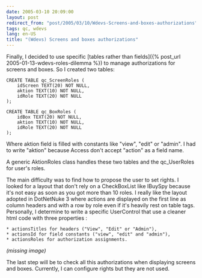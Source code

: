 ```yaml
---
date: 2005-03-10 20:09:00
layout: post
redirect_from: "post/2005/03/10/Wdevs-Screens-and-boxes-authorizations"
tags: qc, wdevs
lang: en-US
title: "(Wdevs) Screens and boxes authorizations"
---
```


Finally, I decided to use specific [tables rather
than fields]({% post_url 2005-01-13-wdevs-roles-dilemma %}) to manage authorizations for screens and boxes. So I created
two tables:

```
CREATE TABLE qc_ScreenRoles (
    idScreen TEXT(20) NOT NULL,
    aktion TEXT(10) NOT NULL,
    idRole TEXT(20) NOT NULL
);

CREATE TABLE qc_BoxRoles (
    idBox TEXT(20) NOT NULL,
    aktion TEXT(10) NOT NULL,
    idRole TEXT(20) NOT NULL
);
```

Where aktion field is filled with constants like "view", "edit" or "admin".
I had to write "aktion" because Access don't accept "action" as a field
name.

A generic AktionRoles class handles these two tables and the qc_UserRoles
for user's roles.

The main difficulty was to find how to propose the user to set rights. I
looked for a layout that don't rely on a CheckBoxList like IBuySpy because it's
not easy as soon as you got more than 10 roles. I really like the layout
adopted in DotNetNuke 3 where actions are displayed on the first line as column
headers and with a row by role even if it's heavily rest on table tags.
Personally, I determine to write a specific UserControl that use a cleaner html
code with three properties :

```
* actionsTitles for headers ("View", "Edit" or "Admin"),
* actionsId for field constants ("view", "edit" and "admin"),
* actionsRoles for authorization assignments.
```

*(missing image)*

The last step will be to check all this authorizations when displaying
screens and boxes. Currently, I can configure rights but they are not used.
